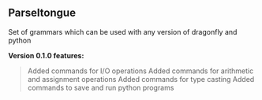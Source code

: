 ## **Parseltongue**
Set of grammars which can be used with any version of dragonfly and python

**Version 0.1.0 features:**
> Added commands for I/O operations
> Added commands for arithmetic and assignment operations
> Added commands for type casting
> Added commands to save and run python programs